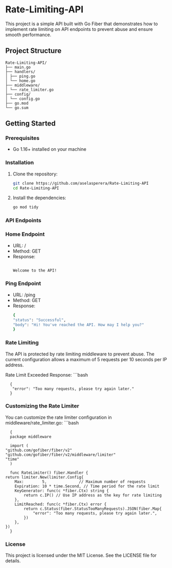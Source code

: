 # Rate-Limiting-API

This project is a simple API built with Go Fiber that demonstrates how to implement rate limiting on API endpoints to prevent abuse and ensure smooth performance.

## Project Structure
```
Rate-Limiting-API/
├── main.go
├── handlers/
│ ├── ping.go
│ └── home.go
├── middleware/
│ └── rate_limiter.go
├── config/
│ └── config.go
├── go.mod
└── go.sum
```
## Getting Started

### Prerequisites

- Go 1.16+ installed on your machine

### Installation

1. Clone the repository:
   ```bash
   git clone https://github.com/aselasperera/Rate-Limiting-API
   cd Rate-Limiting-API
2. Install the dependencies:
    ```bash
    go mod tidy

### API Endpoints
### Home Endpoint
- URL: /
- Method: GET
- Response:
    ```bash
    
    Welcome to the API!

### Ping Endpoint
- URL: /ping
- Method: GET
- Response:
     ```bash
     {
    "status": "Successful",
    "body": "Hi! You've reached the API. How may I help you?"
     }
### Rate Limiting
The API is protected by rate limiting middleware to prevent abuse. The current configuration allows a maximum of 5 requests per 10 seconds per IP address.

Rate Limit Exceeded Response:
      ```bash
      
      {
       "error": "Too many requests, please try again later."
      }
### Customizing the Rate Limiter
You can customize the rate limiter configuration in middleware/rate_limiter.go:
      ```bash
      
      {
      package middleware

      import (
    "github.com/gofiber/fiber/v2"
    "github.com/gofiber/fiber/v2/middleware/limiter"
    "time"
      )

      func RateLimiter() fiber.Handler {
    return limiter.New(limiter.Config{
        Max:        5,              // Maximum number of requests
        Expiration: 10 * time.Second, // Time period for the rate limit
        KeyGenerator: func(c *fiber.Ctx) string {
            return c.IP() // Use IP address as the key for rate limiting
        },
        LimitReached: func(c *fiber.Ctx) error {
            return c.Status(fiber.StatusTooManyRequests).JSON(fiber.Map{
                "error": "Too many requests, please try again later.",
            })
        },
    })
      }


### License

This project is licensed under the MIT License. See the LICENSE file for details.


